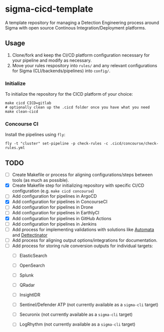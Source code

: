 # sigma-cicd-template
A template repository for managing a Detection Engineering process around Sigma with open source Continous Integration/Deployment platforms.

## Usage
1) Clone/fork and keep the CI/CD platform configuration necessary for your pipeline and modify as necessary.
2) Move your rules respository into `rules/` and any relevant configurations for Sigma (CLI/backends/pipelines) into `config/`.

### Initialize
To initialize the repository for the CICD platform of your choice:

```shell
make cicd CICD=gitlab
# optionally clean up the .cicd folder once you have what you need
make clean-cicd
```

### Concourse CI
Install the pipelines using `fly`:

```shell
fly -t "cluster" set-pipeline -p check-rules -c .cicd/concourse/check-rules.yml
```

## TODO
- [ ] Create Makefile or process for aligning configurations/steps between tools (as much as possible).
- [x] Create Makefile step for initializing repository with specific CI/CD configuration (e.g. `make cicd concourse`)
- [ ] Add configuration for pipelines in ArgoCD
- [x] Add configuration for pipelines in ConcourseCI
- [ ] Add configuration for pipelines in Drone
- [ ] Add configuration for pipelines in EarthlyCI
- [x] Add configuration for pipelines in GitHub Actions
- [ ] Add configuration for pipelines in Jenkins
- [ ] Add process for implementing validations with solutions like [Automata](https://github.com/3CORESec/Automata) and [Dettectinator](https://github.com/siriussecurity/dettectinator)
- [ ] Add process for aligning output options/integrations for documentation.
- [ ] Add process for storing rule conversion outputs for individual targets:
  - [ ] ElasticSearch
  - [ ] OpenSearch
  - [ ] Splunk
  - [ ] QRadar
  - [ ] InsightIDR
  - [ ] Sentinel/Defender ATP (not currently available as a `sigma-cli` target)
  - [ ] Securonix (not currently available as a `sigma-cli` target)
  - [ ] LogRhythm (not currently available as a `sigma-cli` target)

